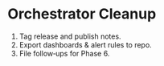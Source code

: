 # Orchestrator Cleanup

1. Tag release and publish notes.
2. Export dashboards & alert rules to repo.
3. File follow‑ups for Phase 6.
